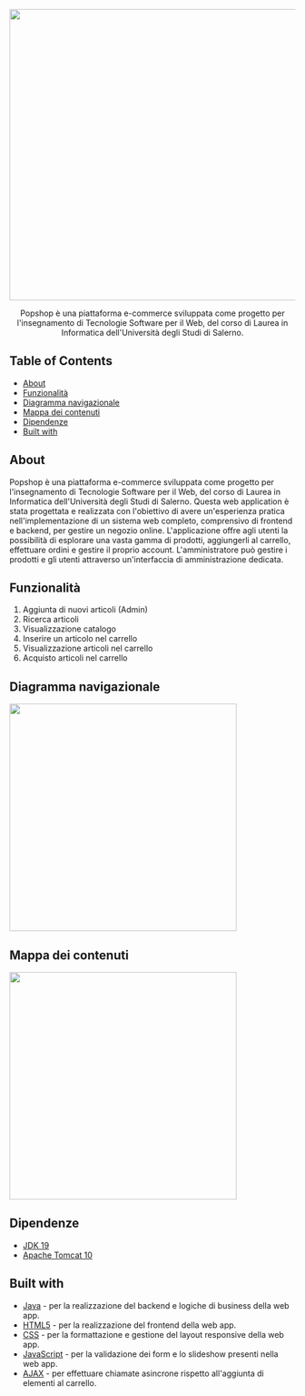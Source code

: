 <p align="center">
  <img src="https://github.com/raffaeleav/popshop/assets/114619463/a4f02382-578b-452c-8a01-93437a8e19cc" width="512" heigth="120">
</p>

<p align="center">
   Popshop è una piattaforma e-commerce sviluppata come progetto per l'insegnamento di Tecnologie Software per il Web, del corso di Laurea in Informatica dell'Università degli Studi di Salerno. 
</p>


## Table of Contents
- [About](#About)
- [Funzionalità](#Funzionalità)
- [Diagramma navigazionale](#Diagramma-navigazionale)
- [Mappa dei contenuti](#Mappa-dei-contenuti)
- [Dipendenze](#Dipendenze)
- [Built with](#Built-with)


## About 
<p>
  Popshop è una piattaforma e-commerce sviluppata come progetto per l'insegnamento di Tecnologie Software per il Web, del corso di Laurea in Informatica dell'Università degli Studi di Salerno.
  Questa web application è stata progettata e realizzata con l'obiettivo di avere un'esperienza pratica nell'implementazione di un sistema web completo, comprensivo di frontend e backend, per gestire un negozio online.
  L'applicazione offre agli utenti la possibilità di esplorare una vasta gamma di prodotti, aggiungerli al carrello, effettuare ordini e gestire il proprio account. L'amministratore può gestire i prodotti e gli utenti
  attraverso un'interfaccia di amministrazione dedicata.
</p>


## Funzionalità 
1) Aggiunta di nuovi articoli (Admin)
2) Ricerca articoli
3) Visualizzazione catalogo
4) Inserire un articolo nel carrello
5) Visualizzazione articoli nel carrello
6) Acquisto articoli nel carrello


## Diagramma navigazionale
<p>
  <img src="https://github.com/raffaeleav/popshop/assets/114619463/eee19c3e-277e-4420-930d-0769f62458c5" width="400" heigth="400">
</p>


## Mappa dei contenuti
<p>
  <img src="https://github.com/raffaeleav/popshop/assets/114619463/01d8ecdb-d7c2-4fac-9097-1b0f5dc0e3cc" width="400" heigth="400">
</p>


## Dipendenze 
- [JDK 19](https://www.oracle.com/java/technologies/downloads/#java19 "JDK 19")
- [Apache Tomcat 10](https://tomcat.apache.org/download-10.cgi)


## Built with
- [Java](https://www.oracle.com/java/technologies/downloads/#java19 "JDK 19") - per la realizzazione del backend e logiche di business della web app.
- [HTML5](https://www.w3schools.com/html/default.asp) - per la realizzazione del frontend della web app.
- [CSS](https://www.w3schools.com/css/) - per la formattazione e gestione del layout responsive della web app.
- [JavaScript](https://www.w3schools.com/js/) - per la validazione dei form e lo slideshow presenti nella web app.
- [AJAX](https://www.w3schools.com/js/js_ajax_intro.asp) - per effettuare chiamate asincrone rispetto all'aggiunta di elementi al carrello.
